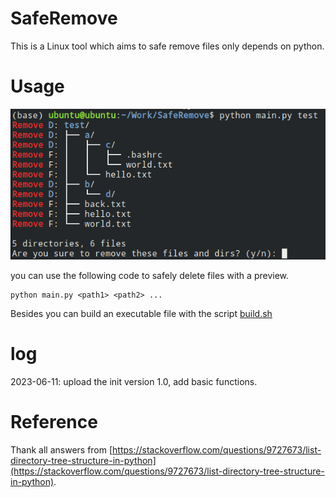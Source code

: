 # SafeRemove
This is a Linux tool which aims to safe remove files only depends on python.
# Usage
![demo.png](pics/demo.png)

you can use the following code to safely delete files with a preview.
```
python main.py <path1> <path2> ...
```
Besides you can build an executable file with the script [build.sh](build.sh)
# log
2023-06-11: upload the init version 1.0, add basic functions.
# Reference
Thank all answers from [https://stackoverflow.com/questions/9727673/list-directory-tree-structure-in-python](https://stackoverflow.com/questions/9727673/list-directory-tree-structure-in-python).
